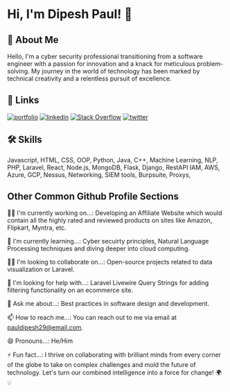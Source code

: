 
# Hi, I'm Dipesh Paul! 👋


## 🚀 About Me
Hello, I'm a cyber security professional transitioning from a software engineer with a passion for innovation and a knack for meticulous problem-solving. My journey in the world of technology has been marked by technical creativity and a relentless pursuit of excellence.
## 🔗 Links
[![portfolio](https://img.shields.io/badge/my_portfolio-000?style=for-the-badge&logo=ko-fi&logoColor=white)](https://thegenetic.github.io/)
[![linkedin](https://img.shields.io/badge/linkedin-0A66C2?style=for-the-badge&logo=linkedin&logoColor=white)](https://www.linkedin.com/in/dipesh-paul-b0815b1b0//)
[![Stack Overflow](https://img.shields.io/badge/Stack_Overflow-000?style=for-the-badge&logo=stackoverflow&logoColor=orange)](https://stackoverflow.com/users/22627552/dipesh-paul)
[![twitter](https://img.shields.io/badge/twitter-1DA1F2?style=for-the-badge&logo=twitter&logoColor=white)](https://twitter.com/DipeshPaul19)


## 🛠 Skills
Javascript, HTML, CSS, OOP, Python, Java, C++, Machine Learning, NLP, PHP, Laravel, React, Node.js, MongoDB, Flask, Django, RestAPI
IAM, AWS, Azure, GCP, Nessus, Networking, SIEM tools, Burpsuite, Proxys, 


## Other Common Github Profile Sections
👩‍💻 I'm currently working on...: Developing an Affiliate Website which would contain all the highly rated and reviewed products on sites like Amazon, Flipkart, Myntra, etc.

🧠 I'm currently learning...: Cyber secuirty principles, Natural Language Processing techniques and diving deeper into cloud computing.

👯‍♀️ I'm looking to collaborate on...: Open-source projects related to data visualization or Laravel.

🤔 I'm looking for help with...: Laravel Livewire Query Strings for adding filtering functionality on an ecommerce site.

💬 Ask me about...: Best practices in software design and development.

📫 How to reach me...: You can reach out to me via email at pauldipesh29@email.com.

😄 Pronouns...: He/Him

⚡️ Fun fact...: I thrive on collaborating with brilliant minds from every corner of the globe to take on complex challenges and mold the future of technology. Let's turn our combined intelligence into a force for change! 🌍💡
